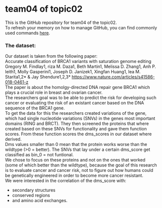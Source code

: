 # team04 of topic02 
 This is the GitHub repository for team04 of the topic02.  
 To refresh your memory on how to manage GitHub, you can find commonly used commands [here](https://github.com/joshnh/Git-Commands). 

### The dataset:
Our dataset is taken from the following paper:<br />
Accurate classification of BRCA1 variants with saturation genome editing
Gregory M. Findlay1, riza M. Daza1, Beth Martin1, Melissa D. Zhang1, Anh P. leith1, Molly Gasperini1, Joseph D. Janizek1, Xingfan Huang1, lea M. Starita1,2* & Jay Shendure1,2,3*
https://www.nature.com/articles/s41586-018-0461-z<br />
The paper is about the homolgy-directed DNA repair gene BRCA1 which plays a crucial role in breast and ovarian cancer. <br />
The researchers goal was to be able to predict the risk for developing such cancer or evaluating the risk of an existant cancer based on the DNA sequence of the BRCA1 gene. <br />
To get the data for this the researchers created variations of the gene, which had single nucleotide variations (SNVs) in the genes most important domains (RING and BRCT). They then screened the proteins that where created based on these SNVs for functionality and gave them function scores. From these function scores the dms_scores in our dataset where derived. <br />
Dms values smaller than 0 mean that the protein works worse than the wildtype (>0 = better). 
The SNVs that lay under a certain dms_score get classified as bin_0 = not funtional.<br />
We chose to focus on these proteins and not on the ones that worked (some of which better than the wildtype), because the goal of this research is to evaluate cancer and cancer risk, not to figure out how humans could be genetically engineered in order to become more cancer resistant.<br />
We were interested in the correlation of the dms_score with:
- secondary structures 
- conserved regions
- and amino acid exchanges.
